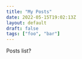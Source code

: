 ```yaml
---
title: "My Posts"
date: 2022-05-15T19:02:13Z
layout: default
draft: false
tags: ["foo", "bar"]
---
```


Posts list?